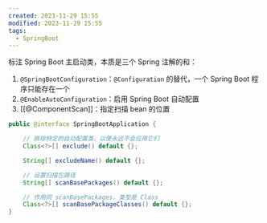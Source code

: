 ```yaml
---
created: 2023-11-29 15:55
modified: 2023-11-29 15:55
tags:
  - SpringBoot
---
```


标注 Spring Boot 主启动类，本质是三个 Spring 注解的和：
1. `@SpringBootConfiguration`：`@Configuration` 的替代，一个 Spring Boot 程序只能存在一个
2. `@EnableAutoConfiguration`：启用 Spring Boot 自动配置
3. [[@ComponentScan]]：指定扫描 bean 的位置

```java
public @interface SpringBootApplication {

	// 排除特定的自动配置类，以便永远不会应用它们
	Class<?>[] exclude() default {};

	String[] excludeName() default {};

	// 设置扫描包路径
	String[] scanBasePackages() default {};

	// 作用同 scanBasePackages，类型是 Class
	Class<?>[] scanBasePackageClasses() default {};
}
```

